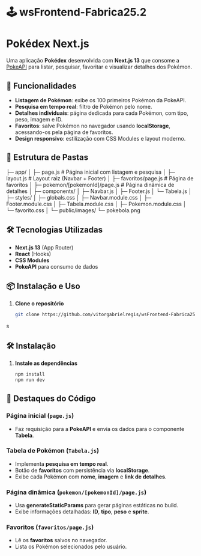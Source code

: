 # 🕹️ wsFrontend-Fabrica25.2

# Pokédex Next.js

Uma aplicação **Pokédex** desenvolvida com **Next.js 13** que consome a [PokeAPI](https://pokeapi.co/) para listar, pesquisar, favoritar e visualizar detalhes dos Pokémon.

## 🚀 Funcionalidades

- **Listagem de Pokémon**: exibe os 100 primeiros Pokémon da PokeAPI.
- **Pesquisa em tempo real**: filtro de Pokémon pelo nome.
- **Detalhes individuais**: página dedicada para cada Pokémon, com tipo, peso, imagem e ID.
- **Favoritos**: salve Pokémon no navegador usando **localStorage**, acessando-os pela página de favoritos.
- **Design responsivo**: estilização com CSS Modules e layout moderno.

## 📂 Estrutura de Pastas
├─ app/
│ ├─ page.js # Página inicial com listagem e pesquisa
│ ├─ layout.js # Layout raiz (Navbar + Footer)
│ ├─ favoritos/page.js # Página de favoritos
│ ├─ pokemon/[pokemonId]/page.js # Página dinâmica de detalhes
│
├─ components/
│ ├─ Navbar.js
│ ├─ Footer.js
│ └─ Tabela.js
│
├─ styles/
│ ├─ globals.css
│ ├─ Navbar.module.css
│ ├─ Footer.module.css
│ ├─ Tabela.module.css
│ ├─ Pokemon.module.css
│ └─ favorito.css
│
└─ public/images/
└─ pokebola.png

## 🛠️ Tecnologias Utilizadas

- **Next.js 13** (App Router)
- **React** (Hooks)
- **CSS Modules**
- **PokeAPI** para consumo de dados

## 📦 Instalação e Uso

1. **Clone o repositório**
   ```bash
   git clone https://github.com/vitorgabrielregis/wsFrontend-Fabrica25.2.git
  s

## 🛠️ Instalação

1. **Instale as dependências**  
   ```bash
   npm install
   npm run dev


## 🌟 Destaques do Código

### Página inicial (`page.js`)
- Faz requisição para a **PokeAPI** e envia os dados para o componente **Tabela**.

### Tabela de Pokémon (`Tabela.js`)
- Implementa **pesquisa em tempo real**.  
- Botão de **favoritos** com persistência via **localStorage**.  
- Exibe cada Pokémon com **nome**, **imagem** e **link de detalhes**.

### Página dinâmica (`pokemon/[pokemonId]/page.js`)
- Usa **generateStaticParams** para gerar páginas estáticas no build.  
- Exibe informações detalhadas: **ID**, **tipo**, **peso** e **sprite**.

### Favoritos (`favoritos/page.js`)
- Lê os **favoritos** salvos no navegador.  
- Lista os Pokémon selecionados pelo usuário.

